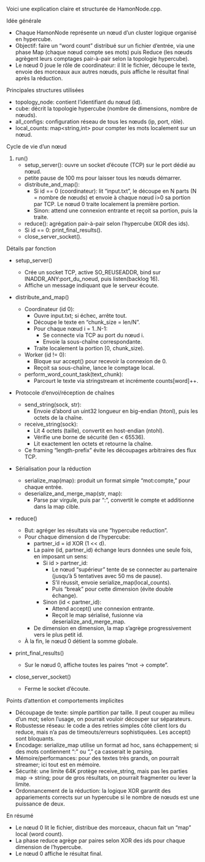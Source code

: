 Voici une explication claire et structurée de HamonNode.cpp.

Idée générale
- Chaque HamonNode représente un nœud d’un cluster logique organisé en hypercube.
- Objectif: faire un “word count” distribué sur un fichier d’entrée, via une phase Map (chaque nœud compte ses mots) puis Reduce (les nœuds agrègent leurs comptages pair-à-pair selon la topologie hypercube).
- Le nœud 0 joue le rôle de coordinateur: il lit le fichier, découpe le texte, envoie des morceaux aux autres nœuds, puis affiche le résultat final après la réduction.

Principales structures utilisées
- topology_node: contient l’identifiant du nœud (id).
- cube: décrit la topologie hypercube (nombre de dimensions, nombre de nœuds).
- all_configs: configuration réseau de tous les nœuds (ip, port, rôle).
- local_counts: map<string,int> pour compter les mots localement sur un nœud.

Cycle de vie d’un nœud
1) run()
   - setup_server(): ouvre un socket d’écoute (TCP) sur le port dédié au nœud.
   - petite pause de 100 ms pour laisser tous les nœuds démarrer.
   - distribute_and_map():
     - Si id == 0 (coordinateur): lit “input.txt”, le découpe en N parts (N = nombre de nœuds) et envoie à chaque nœud i>0 sa portion par TCP. Le nœud 0 traite localement la première portion.
     - Sinon: attend une connexion entrante et reçoit sa portion, puis la traite.
   - reduce(): agrégation pair-à-pair selon l’hypercube (XOR des ids).
   - Si id == 0: print_final_results().
   - close_server_socket().

Détails par fonction

- setup_server()
  - Crée un socket TCP, active SO_REUSEADDR, bind sur INADDR_ANY:port_du_noeud, puis listen(backlog 16).
  - Affiche un message indiquant que le serveur écoute.

- distribute_and_map()
  - Coordinateur (id 0):
    - Ouvre input.txt; si échec, arrête tout.
    - Découpe le texte en “chunk_size = len/N”.
    - Pour chaque nœud i = 1..N-1:
      - Se connecte via TCP au port du nœud i.
      - Envoie la sous-chaîne correspondante.
    - Traite localement la portion [0, chunk_size).
  - Worker (id != 0):
    - Bloque sur accept() pour recevoir la connexion de 0.
    - Reçoit sa sous-chaîne, lance le comptage local.
  - perform_word_count_task(text_chunk):
    - Parcourt le texte via stringstream et incrémente counts[word]++.

- Protocole d’envoi/réception de chaînes
  - send_string(sock, str):
    - Envoie d’abord un uint32 longueur en big-endian (htonl), puis les octets de la chaîne.
  - receive_string(sock):
    - Lit 4 octets (taille), convertit en host-endian (ntohl).
    - Vérifie une borne de sécurité (len < 65536).
    - Lit exactement len octets et retourne la chaîne.
  - Ce framing “length-prefix” évite les découpages arbitraires des flux TCP.

- Sérialisation pour la réduction
  - serialize_map(map): produit un format simple “mot:compte,” pour chaque entrée.
  - deserialize_and_merge_map(str, map):
    - Parse par virgule, puis par “:”, convertit le compte et additionne dans la map cible.

- reduce()
  - But: agréger les résultats via une “hypercube reduction”.
  - Pour chaque dimension d de l’hypercube:
    - partner_id = id XOR (1 << d).
    - La paire (id, partner_id) échange leurs données une seule fois, en imposant un sens:
      - Si id > partner_id:
        - Le nœud “supérieur” tente de se connecter au partenaire (jusqu’à 5 tentatives avec 50 ms de pause).
        - S’il réussit, envoie serialize_map(local_counts).
        - Puis “break” pour cette dimension (évite double échange).
      - Sinon (id < partner_id):
        - Attend accept() une connexion entrante.
        - Reçoit le map sérialisé, fusionne via deserialize_and_merge_map.
    - De dimension en dimension, la map s’agrège progressivement vers le plus petit id.
  - À la fin, le nœud 0 détient la somme globale.

- print_final_results()
  - Sur le nœud 0, affiche toutes les paires “mot -> compte”.

- close_server_socket()
  - Ferme le socket d’écoute.

Points d’attention et comportements implicites
- Découpage de texte: simple partition par taille. Il peut couper au milieu d’un mot; selon l’usage, on pourrait vouloir découper sur séparateurs.
- Robustesse réseau: le code a des retries simples côté client lors du reduce, mais n’a pas de timeouts/erreurs sophistiquées. Les accept() sont bloquants.
- Encodage: serialize_map utilise un format ad hoc, sans échappement; si des mots contiennent “:” ou “,” ça casserait le parsing.
- Mémoire/performances: pour des textes très grands, on pourrait streamer; ici tout est en mémoire.
- Sécurité: une limite 64K protège receive_string, mais pas les parties map -> string; pour de gros résultats, on pourrait fragmenter ou lever la limite.
- Ordonnancement de la réduction: la logique XOR garantit des appariements corrects sur un hypercube si le nombre de nœuds est une puissance de deux.

En résumé
- Le nœud 0 lit le fichier, distribue des morceaux, chacun fait un “map” local (word count).
- La phase reduce agrège par paires selon XOR des ids pour chaque dimension de l’hypercube.
- Le nœud 0 affiche le résultat final.